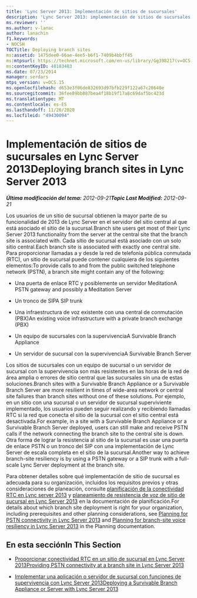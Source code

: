 ```yaml
---
title: 'Lync Server 2013: Implementación de sitios de sucursales'
description: 'Lync Server 2013: implementación de sitios de sucursales.'
ms.reviewer: ''
ms.author: v-lanac
author: lanachin
f1.keywords:
- NOCSH
TOCTitle: Deploying branch sites
ms:assetid: 1475dee0-66ae-4ee5-b6f1-7409b4bbff45
ms:mtpsurl: https://technet.microsoft.com/en-us/library/Gg398217(v=OCS.15)
ms:contentKeyID: 48183483
ms.date: 07/23/2014
manager: serdars
mtps_version: v=OCS.15
ms.openlocfilehash: d653e3f06de832693d97bfb229f122a67c28640e
ms.sourcegitcommit: 36fee89bb887bea4f18b19f17a8c69daf5bc423d
ms.translationtype: MT
ms.contentlocale: es-ES
ms.lasthandoff: 11/26/2020
ms.locfileid: "49430094"
---
```

# <a name="deploying-branch-sites-in-lync-server-2013"></a><span data-ttu-id="efb87-103">Implementación de sitios de sucursales en Lync Server 2013</span><span class="sxs-lookup"><span data-stu-id="efb87-103">Deploying branch sites in Lync Server 2013</span></span>

<div data-xmlns="http://www.w3.org/1999/xhtml">

<div class="topic" data-xmlns="http://www.w3.org/1999/xhtml" data-msxsl="urn:schemas-microsoft-com:xslt" data-cs="https://msdn.microsoft.com/">

<div data-asp="https://msdn2.microsoft.com/asp">



</div>

<div id="mainSection">

<div id="mainBody"><span data-ttu-id="efb87-104">

<span> </span></span><span class="sxs-lookup"><span data-stu-id="efb87-104">

<span> </span></span></span>

<span data-ttu-id="efb87-105">_**Última modificación del tema:** 2012-09-21_</span><span class="sxs-lookup"><span data-stu-id="efb87-105">_**Topic Last Modified:** 2012-09-21_</span></span>

<span data-ttu-id="efb87-106">Los usuarios de un sitio de sucursal obtienen la mayor parte de su funcionalidad de 2013 de Lync Server en el servidor del sitio central al que está asociado el sitio de la sucursal.</span><span class="sxs-lookup"><span data-stu-id="efb87-106">Branch site users get most of their Lync Server 2013 functionality from the server at the central site that the branch site is associated with.</span></span> <span data-ttu-id="efb87-107">Cada sitio de sucursal está asociado con un solo sitio central.</span><span class="sxs-lookup"><span data-stu-id="efb87-107">Each branch site is associated with exactly one central site.</span></span> <span data-ttu-id="efb87-108">Para proporcionar llamadas a y desde la red de telefonía pública conmutada (RTC), un sitio de sucursal puede contener cualquiera de los siguientes elementos:</span><span class="sxs-lookup"><span data-stu-id="efb87-108">To provide calls to and from the public switched telephone network (PSTN), a branch site might contain any of the following:</span></span>

  - <span data-ttu-id="efb87-109">Una puerta de enlace RTC y posiblemente un servidor Meditation</span><span class="sxs-lookup"><span data-stu-id="efb87-109">A PSTN gateway and possibly a Meditation Server</span></span>

  - <span data-ttu-id="efb87-110">Un tronco de SIP</span><span class="sxs-lookup"><span data-stu-id="efb87-110">A SIP trunk</span></span>

  - <span data-ttu-id="efb87-111">Una infraestructura de voz existente con una central de conmutación (PBX)</span><span class="sxs-lookup"><span data-stu-id="efb87-111">An existing voice infrastructure with a private branch exchange (PBX)</span></span>

  - <span data-ttu-id="efb87-112">Un equipo de sucursales con la supervivencia</span><span class="sxs-lookup"><span data-stu-id="efb87-112">A Survivable Branch Appliance</span></span>

  - <span data-ttu-id="efb87-113">Un servidor de sucursal con la supervivencia</span><span class="sxs-lookup"><span data-stu-id="efb87-113">A Survivable Branch Server</span></span>

<span data-ttu-id="efb87-114">Los sitios de sucursales con un equipo de sucursal o un servidor de sucursal con la supervivencia son más resistentes en las horas de la red de área amplia o errores de sitio central que las sucursales sin una de estas soluciones.</span><span class="sxs-lookup"><span data-stu-id="efb87-114">Branch sites with a Survivable Branch Appliance or a Survivable Branch Server are more resilient in times of wide-area network or central site failures than branch sites without one of these solutions.</span></span> <span data-ttu-id="efb87-115">Por ejemplo, en un sitio con una sucursal o un servidor de sucursal superviviente implementado, los usuarios pueden seguir realizando y recibiendo llamadas RTC si la red que conecta el sitio de la sucursal con el sitio central está desactivada.</span><span class="sxs-lookup"><span data-stu-id="efb87-115">For example, in a site with a Survivable Branch Appliance or a Survivable Branch Server deployed, users can still make and receive PSTN calls if the network connecting the branch site to the central site is down.</span></span> <span data-ttu-id="efb87-116">Otra forma de lograr la resistencia al sitio de la sucursal es usar una puerta de enlace PSTN o un tronco del SIP con una implementación de Lync Server de escala completa en el sitio de la sucursal.</span><span class="sxs-lookup"><span data-stu-id="efb87-116">Another way to achieve branch-site resiliency is by using a PSTN gateway or a SIP trunk with a full-scale Lync Server deployment at the branch site.</span></span>

<span data-ttu-id="efb87-117">Para obtener detalles sobre qué implementación de sitio de sucursal es adecuada para su organización, incluidos los requisitos previos y otras consideraciones de planeación, consulte [planificación de la conectividad RTC en Lync server 2013](lync-server-2013-planning-for-pstn-connectivity.md) y [planeamiento de resistencia de voz de sitio de sucursal en Lync Server 2013](lync-server-2013-planning-for-branch-site-voice-resiliency.md) en la documentación de planificación.</span><span class="sxs-lookup"><span data-stu-id="efb87-117">For details about which branch site deployment is right for your organization, including prerequisites and other planning considerations, see [Planning for PSTN connectivity in Lync Server 2013](lync-server-2013-planning-for-pstn-connectivity.md) and [Planning for branch-site voice resiliency in Lync Server 2013](lync-server-2013-planning-for-branch-site-voice-resiliency.md) in the Planning documentation.</span></span>

<div>

## <a name="in-this-section"></a><span data-ttu-id="efb87-118">En esta sección</span><span class="sxs-lookup"><span data-stu-id="efb87-118">In This Section</span></span>

  - [<span data-ttu-id="efb87-119">Proporcionar conectividad RTC en un sitio de sucursal en Lync Server 2013</span><span class="sxs-lookup"><span data-stu-id="efb87-119">Providing PSTN connectivity at a branch site in Lync Server 2013</span></span>](lync-server-2013-providing-pstn-connectivity-at-a-branch-site.md)

  - [<span data-ttu-id="efb87-120">Implementar una aplicación o servidor de sucursal con funciones de supervivencia con Lync Server 2013</span><span class="sxs-lookup"><span data-stu-id="efb87-120">Deploying a Survivable Branch Appliance or Server with Lync Server 2013</span></span>](lync-server-2013-deploying-a-survivable-branch-appliance-or-server.md)

<span data-ttu-id="efb87-121"></div>

</div>

<span> </span>

</div>

</div>

</span><span class="sxs-lookup"><span data-stu-id="efb87-121"></div>

</div>

<span> </span>

</div>

</div>

</span></span></div>

